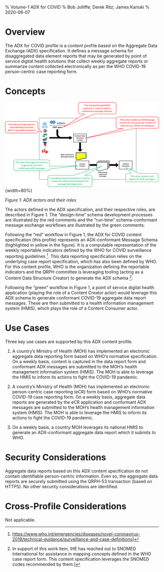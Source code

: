 % Volume-1 ADX for COVID
% Bob Jolliffe; Derek Ritz; James Kariuki
% 2020-06-07

# Overview
The ADX for COVID profile is a *content* profile based on the Aggregate Data Exchange (ADX) specification. It defines a message schema for disaggregated data element reports that may be generated by point of service digital health solutions that collect weekly aggregate reports or summarize content collected electronically as per the WHO COVID-19 person-centric case reporting form. 

# Concepts

![](images/concepts.png){width=80%}

*Figure 1: ADX actors and their roles*

The actors defined in the ADX specification, and their respective roles, are described in Figure 1. The “design-time” schema development processes are illustrated by the red comments and the “run-time” schema-conformant message exchange workflows are illustrated by the green comments.

Following the “red” workflow in Figure 1, the ADX for COVID content specification (this profile) represents an ADX-conformant Message Schema (highlighted in yellow in the figure). It is a computable representation of the weekly reportable indicators defined by the WHO for COVID surveillance reporting guidelines [^1]. This data reporting specification relies on the underlying case report specification, which has also been defined by WHO. For this content profile, WHO is the organization defining the reportable indicators and the QRPH committee is leveraging tooling (acting as a Content Data Structure Creator) to generate the ADX schema [^2]. 

Following the “green” workflow in Figure 1, a point of service digital health application (playing the role of a Content Creator actor) would leverage this ADX schema to generate conformant COVID-19 aggregate data report messages. These are then submitted to a health information management system (HMIS), which plays the role of a Content Consumer actor.

[^1]: https://www.who.int/emergencies/diseases/novel-coronavirus-2019/technical-guidance/surveillance-and-case-definitions]
[^2]: In support of this work item, IHE has reached out to SNOMED International for assistance in mapping concepts defined in the WHO case report form. This content specification leverages the SNOMED codes recommended by them.]

# Use Cases
Three key use cases are supported by this ADX content profile.

1. A country’s Ministry of Health (MOH) has implemented an electronic aggregate data reporting form based on WHO’s normative specification. On a weekly basis, content is captured in the data report form and conformant ADX messages are submitted to the MOH’s health management information system (HMIS). The MOH is able to leverage the HMIS to inform its actions to fight the COVID-19 pandemic. 

2. A country’s Ministry of Health (MOH) has implemented an electronic person-centric case reporting (eCR) form based on WHO’s normative COVID-19 case reporting form. On a weekly basis, aggregate data reports are generated by the eCR application and conformant ADX messages are submitted to the MOH’s health management information system (HMIS). The MOH is able to leverage the HMIS to inform its actions to fight the COVID-19 pandemic. 

3. On a weekly basis, a country MOH leverages its national HMIS to generate an ADX-conformant aggregate data report which it submits to WHO.

# Security Considerations
Aggregate data reports based on this ADX content specification do not contain identifiable person-centric information. Even so, the aggregate data reports are securely submitted using the QRPH-53 transaction (based on HTTPS). No other security considerations are identified.

# Cross-Profile Considerations
Not applicable. 
